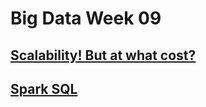 # Big Data Week 09

## [Scalability! But at what cost?](https://www.usenix.org/system/files/conference/hotos15/hotos15-paper-mcsherry.pdf)
## [Spark SQL](https://dl.acm.org/doi/pdf/10.1145/2723372.2742797)